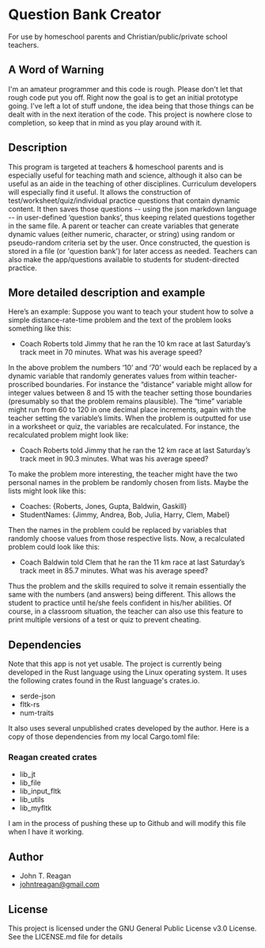 # Question Bank Creator

For use by homeschool parents and Christian/public/private school teachers.

## A Word of Warning

I'm an amateur programmer and this code is rough.  Please don't let that rough code put you off.  Right now the goal is to get an initial prototype going.  I've left a lot of stuff undone, the idea being that those things can be dealt with in the next iteration of the code.  This project is nowhere close to completion, so keep that in mind as you play around with it.

## Description

This program is targeted at teachers & homeschool parents and is especially useful for teaching math and science, although it also can be useful as an aide in the teaching of other disciplines.  Curriculum developers will especially find it useful.  It allows the construction of test/worksheet/quiz/individual practice questions that contain dynamic content.  It then saves those questions -- using the json markdown language -- in user-defined ‘question banks’, thus keeping related questions together in the same file.  A parent or teacher can create variables that generate dynamic values (either numeric, character, or string) using random or pseudo-random criteria set by the user.  Once constructed, the question is stored in a file (or 'question bank') for later access as needed.  Teachers can also make the app/questions available to students for student-directed practice.

## More detailed description and example

Here’s an example:  Suppose you want to teach your student how to solve a simple distance-rate-time problem and the text of the problem looks something like this:

   * Coach Roberts told Jimmy that he ran the 10 km race at last Saturday’s track meet in 70 minutes.  What was his average speed?

In the above problem the numbers ‘10’ and ‘70’ would each be replaced by a dynamic variable that randomly generates values from within teacher-proscribed boundaries.  For instance the “distance” variable might allow for integer values between 8 and 15 with the teacher setting those boundaries (presumably so that the problem remains plausible).  The “time” variable might run from 60 to 120 in one decimal place increments, again with the teacher setting the variable’s limits.  When the problem is outputted for use in a worksheet or quiz, the variables are recalculated.  For instance, the recalculated problem might look like:

   * Coach Roberts told Jimmy that he ran the 12 km race at last Saturday’s track meet in 90.3 minutes.  What was his average speed?

To make the problem more interesting, the teacher might have the two personal names in the problem be randomly chosen from lists.  Maybe the lists might look like this:

   * Coaches:  {Roberts, Jones, Gupta, Baldwin, Gaskill}
   * StudentNames:  {Jimmy, Andrea, Bob, Julia, Harry, Clem, Mabel}

Then the names in the problem could be replaced by variables that randomly choose values from those respective lists.  Now, a recalculated problem could look like this:

   * Coach Baldwin told Clem that he ran the 11 km race at last Saturday’s track meet in 85.7 minutes.  What was his average speed?

Thus the problem and the skills required to solve it remain essentially the same with the numbers (and answers) being different.  This allows the student to practice until he/she feels confident in his/her abilities.  Of course, in a classroom situation, the teacher can also use this feature to print multiple versions of a test or quiz to prevent cheating.

## Dependencies

Note that this app is not yet usable.  The project is currently being developed in the Rust language using the Linux operating system.  It uses the following crates found in the Rust language's crates.io.
   
   * serde-json
   * fltk-rs
   * num-traits
   
It also uses several unpublished crates developed by the author.  Here is a copy of those dependencies from my local Cargo.toml file:

### Reagan created crates
   * lib_jt 
   * lib_file 
   * lib_input_fltk 
   * lib_utils 
   * lib_myfltk

I am in the process of pushing these up to Github and will modify this file when I have it working.

## Author
   * John T. Reagan
   * johntreagan@gmail.com

## License

This project is licensed under the GNU General Public License v3.0 License.  See the LICENSE.md file for details


























